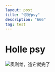 ```yaml
---
layout: post
title: "你好psy" 
description: "666"
tag: test
---   
```

# Holle psy

![奥利给，造它就完了](http://i0.hdslb.com/bfs/article/200b1d1fdc266914115c1a1138a233eb35a22d5c.jpg)